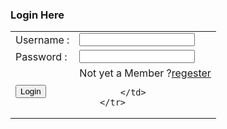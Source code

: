 <!DOCTYPE  html>
<html>
<head>
<title>Login Form</title>

</head>

<body>


<h3>Login Here</h3>
<form action="login.php" method="post">
<table>
    <tr>
        <td>Username :</td>
              <td>
                  <input type="text" name="user">
              </td>
        </tr>
        <tr>
            <td>Password :</td>
            <td>
                <input type="password" name="user_pass">
            </td>
        </tr>
        <tr>
            <td>
                <input type="submit" name="submit" value="Login">
            </td>
            <td>
                Not yet a Member ?<a href="log in form.html">regester</a>
               
            
            </td>
        </tr>
</table>

</form>


</body>

</html>
